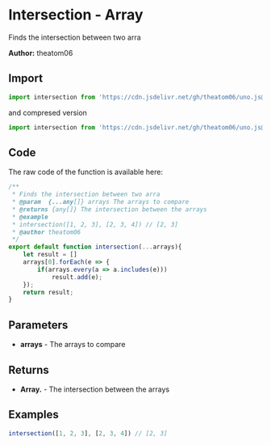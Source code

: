 # Intersection - Array
Finds the intersection between two arra

**Author:** theatom06

## Import 

```js
import intersection from 'https://cdn.jsdelivr.net/gh/theatom06/uno.js@main/lib/array/intersection.js';
```
and compresed version
```js
import intersection from 'https://cdn.jsdelivr.net/gh/theatom06/uno.js@main/lib/array/intersection.min.js';
```

## Code
The raw code of the function is available here:
```js
/**
 * Finds the intersection between two arra
 * @param  {...any[]} arrays The arrays to compare
 * @returns {any[]} The intersection between the arrays
 * @example
 * intersection([1, 2, 3], [2, 3, 4]) // [2, 3]
 * @author theatom06
 */
export default function intersection(...arrays){
    let result = []
    arrays[0].forEach(e => {
        if(arrays.every(a => a.includes(e)))
            result.add(e);
    });
    return result;
}
```

## Parameters
* **arrays** - The arrays to compare


## Returns
* **Array.<any>** - The intersection between the arrays


## Examples
```js
intersection([1, 2, 3], [2, 3, 4]) // [2, 3]

```